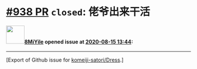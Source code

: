 # [\#938 PR](https://github.com/komeiji-satori/Dress/pull/938) `closed`: 佬爷出来干活

#### <img src="https://avatars.githubusercontent.com/u/25455400?u=ea249849593fd8c20ebb7bf02dbbfad191a5b169&v=4" width="50">[8MiYile](https://github.com/8MiYile) opened issue at [2020-08-15 13:44](https://github.com/komeiji-satori/Dress/pull/938):






-------------------------------------------------------------------------------



[Export of Github issue for [komeiji-satori/Dress](https://github.com/komeiji-satori/Dress).]
